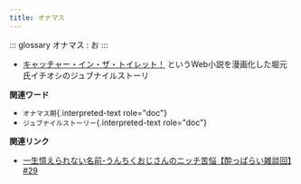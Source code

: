 ```yaml
---
title: オナマス
---
```


::: glossary
オナマス : お
:::

-   [キャッチャー・イン・ザ・トイレット！](https://amzn.to/3CVqitD)
    というWeb小説を漫画化した堀元氏イチオシのジュブナイルストーリ

**関連ワード**

-   `オナマス期`{.interpreted-text role="doc"}
-   `ジュブナイルストーリー`{.interpreted-text role="doc"}

**関連リンク**

-   [一生憶えられない名前-うんちくおじさんのニッチ苦悩【酔っぱらい雑談回】#29](https://www.youtube.com/watch?v=AupRSh21Smg)

